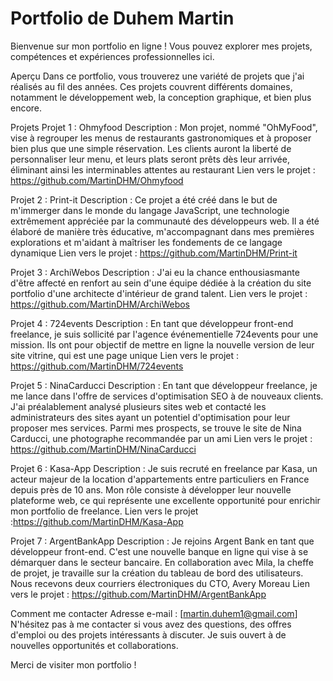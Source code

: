 # Portfolio de Duhem Martin
Bienvenue sur mon portfolio en ligne ! Vous pouvez explorer mes projets, compétences et expériences professionnelles ici.

Aperçu
Dans ce portfolio, vous trouverez une variété de projets que j'ai réalisés au fil des années. Ces projets couvrent différents domaines, notamment le développement web, la conception graphique, et bien plus encore.

Projets
Projet 1 : Ohmyfood
Description : Mon projet, nommé "OhMyFood", vise à regrouper les menus de restaurants gastronomiques et à proposer bien plus que une simple réservation. Les clients auront la liberté de personnaliser leur menu, et leurs plats seront prêts dès leur arrivée, éliminant ainsi les interminables attentes au restaurant 
Lien vers le projet : https://github.com/MartinDHM/Ohmyfood

Projet 2 : Print-it
Description : Ce projet a été créé dans le but de m'immerger dans le monde du langage JavaScript, une technologie extrêmement appréciée par la communauté des développeurs web. Il a été élaboré de manière très éducative, m'accompagnant dans mes premières explorations et m'aidant à maîtriser les fondements de ce langage dynamique
Lien vers le projet : https://github.com/MartinDHM/Print-it

Projet 3 : ArchiWebos
Description : J'ai eu la chance enthousiasmante d'être affecté en renfort au sein d'une équipe dédiée à la création du site portfolio d'une architecte d'intérieur de grand talent.
Lien vers le projet : https://github.com/MartinDHM/ArchiWebos

Projet 4 : 724events
Description : En tant que développeur front-end freelance, je suis sollicité par l'agence événementielle 724events pour une mission. Ils ont pour objectif de mettre en ligne la nouvelle version de leur site vitrine, qui est une page unique
Lien vers le projet : https://github.com/MartinDHM/724events

Projet 5 : NinaCarducci
Description : En tant que développeur freelance, je me lance dans l'offre de services d'optimisation SEO à de nouveaux clients. J'ai préalablement analysé plusieurs sites web et contacté les administrateurs des sites ayant un potentiel d'optimisation pour leur proposer mes services. Parmi mes prospects, se trouve le site de Nina Carducci, une photographe recommandée par un ami
Lien vers le projet : https://github.com/MartinDHM/NinaCarducci

Projet 6 : Kasa-App
Description : Je suis recruté en freelance par Kasa, un acteur majeur de la location d'appartements entre particuliers en France depuis près de 10 ans. Mon rôle consiste à développer leur nouvelle plateforme web, ce qui représente une excellente opportunité pour enrichir mon portfolio de freelance.
Lien vers le projet :https://github.com/MartinDHM/Kasa-App

Projet 7 : ArgentBankApp
Description : Je rejoins Argent Bank en tant que développeur front-end. C'est une nouvelle banque en ligne qui vise à se démarquer dans le secteur bancaire. En collaboration avec Mila, la cheffe de projet, je travaille sur la création du tableau de bord des utilisateurs. Nous recevons deux courriers électroniques du CTO, Avery Moreau
Lien vers le projet : https://github.com/MartinDHM/ArgentBankApp


Comment me contacter
Adresse e-mail : [martin.duhem1@gmail.com]
N'hésitez pas à me contacter si vous avez des questions, des offres d'emploi ou des projets intéressants à discuter. Je suis ouvert à de nouvelles opportunités et collaborations.

Merci de visiter mon portfolio !
